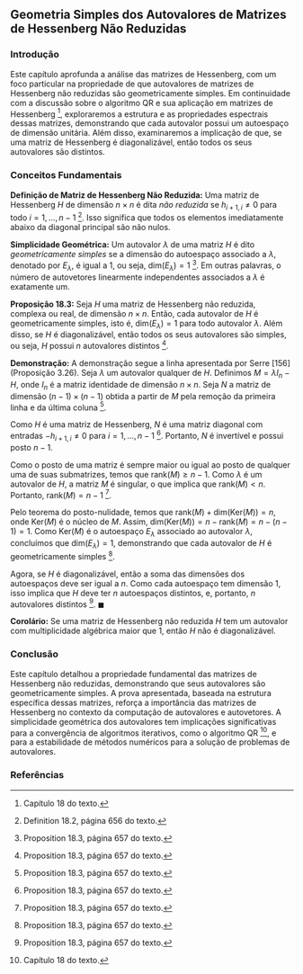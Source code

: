 ## Geometria Simples dos Autovalores de Matrizes de Hessenberg Não Reduzidas

### Introdução
Este capítulo aprofunda a análise das matrizes de Hessenberg, com um foco particular na propriedade de que autovalores de matrizes de Hessenberg não reduzidas são geometricamente simples. Em continuidade com a discussão sobre o algoritmo QR e sua aplicação em matrizes de Hessenberg [^1], exploraremos a estrutura e as propriedades espectrais dessas matrizes, demonstrando que cada autovalor possui um autoespaço de dimensão unitária. Além disso, examinaremos a implicação de que, se uma matriz de Hessenberg é diagonalizável, então todos os seus autovalores são distintos.

### Conceitos Fundamentais

**Definição de Matriz de Hessenberg Não Reduzida:** Uma matriz de Hessenberg $H$ de dimensão $n \times n$ é dita *não reduzida* se $h_{i+1,i} \neq 0$ para todo $i = 1, \dots, n-1$ [^2]. Isso significa que todos os elementos imediatamente abaixo da diagonal principal são não nulos.

**Simplicidade Geométrica:** Um autovalor $\lambda$ de uma matriz $H$ é dito *geometricamente simples* se a dimensão do autoespaço associado a $\lambda$, denotado por $E_\lambda$, é igual a 1, ou seja, $\text{dim}(E_\lambda) = 1$ [^3]. Em outras palavras, o número de autovetores linearmente independentes associados a $\lambda$ é exatamente um.

**Proposição 18.3:** Seja $H$ uma matriz de Hessenberg não reduzida, complexa ou real, de dimensão $n \times n$. Então, cada autovalor de $H$ é geometricamente simples, isto é, $\text{dim}(E_\lambda) = 1$ para todo autovalor $\lambda$. Além disso, se $H$ é diagonalizável, então todos os seus autovalores são simples, ou seja, $H$ possui $n$ autovalores distintos [^3].

**Demonstração:**
A demonstração segue a linha apresentada por Serre [156] (Proposição 3.26). Seja $\lambda$ um autovalor qualquer de $H$. Definimos $M = \lambda I_n - H$, onde $I_n$ é a matriz identidade de dimensão $n \times n$. Seja $N$ a matriz de dimensão $(n-1) \times (n-1)$ obtida a partir de $M$ pela remoção da primeira linha e da última coluna [^3].

Como $H$ é uma matriz de Hessenberg, $N$ é uma matriz diagonal com entradas $-h_{i+1,i} \neq 0$ para $i = 1, \dots, n-1$ [^3]. Portanto, $N$ é invertível e possui posto $n-1$.

Como o posto de uma matriz é sempre maior ou igual ao posto de qualquer uma de suas submatrizes, temos que $\text{rank}(M) \geq n-1$. Como $\lambda$ é um autovalor de $H$, a matriz $M$ é singular, o que implica que $\text{rank}(M) < n$. Portanto, $\text{rank}(M) = n-1$ [^3].

Pelo teorema do posto-nulidade, temos que $\text{rank}(M) + \text{dim}(\text{Ker}(M)) = n$, onde $\text{Ker}(M)$ é o núcleo de $M$. Assim, $\text{dim}(\text{Ker}(M)) = n - \text{rank}(M) = n - (n-1) = 1$. Como $\text{Ker}(M)$ é o autoespaço $E_\lambda$ associado ao autovalor $\lambda$, concluímos que $\text{dim}(E_\lambda) = 1$, demonstrando que cada autovalor de $H$ é geometricamente simples [^3].

Agora, se $H$ é diagonalizável, então a soma das dimensões dos autoespaços deve ser igual a $n$. Como cada autoespaço tem dimensão 1, isso implica que $H$ deve ter $n$ autoespaços distintos, e, portanto, $n$ autovalores distintos [^3]. $\blacksquare$

**Corolário:** Se uma matriz de Hessenberg não reduzida $H$ tem um autovalor com multiplicidade algébrica maior que 1, então $H$ não é diagonalizável.

### Conclusão

Este capítulo detalhou a propriedade fundamental das matrizes de Hessenberg não reduzidas, demonstrando que seus autovalores são geometricamente simples. A prova apresentada, baseada na estrutura específica dessas matrizes, reforça a importância das matrizes de Hessenberg no contexto da computação de autovalores e autovetores. A simplicidade geométrica dos autovalores tem implicações significativas para a convergência de algoritmos iterativos, como o algoritmo QR [^1], e para a estabilidade de métodos numéricos para a solução de problemas de autovalores.

### Referências
[^1]: Capítulo 18 do texto.
[^2]: Definition 18.2, página 656 do texto.
[^3]: Proposition 18.3, página 657 do texto.
<!-- END -->